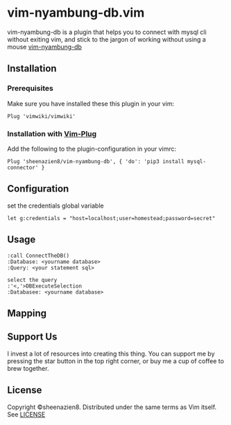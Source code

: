 # vim-nyambung-db.vim
vim-nyambung-db is a plugin that helps you to connect with mysql cli without exiting vim, and stick to the jargon of working without using a mouse
[vim-nyambung-db](doc/vim-tutorial-2021-07-12_17.35.42.gif)

## Installation
### Prerequisites
Make sure you have installed these this plugin in your vim:
```vim
Plug 'vimwiki/vimwiki'
```
### Installation with [Vim-Plug](https://github.com/junegunn/vim-plug)
Add the following to the plugin-configuration in your vimrc:
```vim
Plug 'sheenazien8/vim-nyambung-db', { 'do': 'pip3 install mysql-connector' }
```

## Configuration
set the credentials global variable
```vim
let g:credentials = "host=localhost;user=homestead;password=secret"
```

## Usage
```vim
:call ConnectTheDB()
:Database: <yourname database>
:Query: <your statement sql>

select the query
:'<,'>DBExecuteSelection
:Databasee: <yourname database>
```

## Mapping

## Support Us
I invest a lot of resources into creating this thing. You can support me by pressing the star button in the top right corner, or buy me a cup of coffee to brew together.

## License
Copyright ©sheenazien8. Distributed under the same terms as Vim itself.
See [LICENSE](LICENSE)
